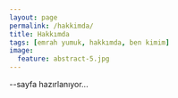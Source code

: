 ```yaml
---
layout: page
permalink: /hakkimda/
title: Hakkımda
tags: [emrah yumuk, hakkımda, ben kimim]
image:
  feature: abstract-5.jpg
---
```


--sayfa hazırlanıyor...